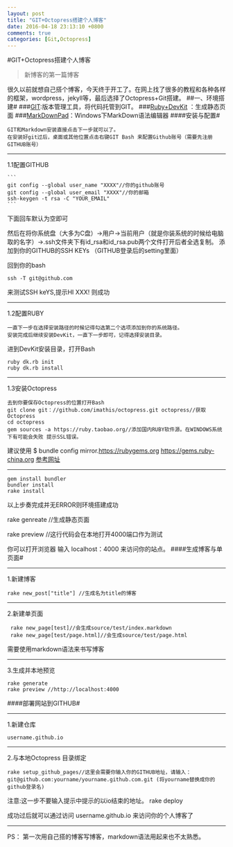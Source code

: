 ```yaml
---
layout: post
title: "GIT+Octopress搭建个人博客"
date: 2016-04-18 23:13:10 +0800
comments: true
categories: [Git,Octopress]
---
```

#GIT+Octopress搭建个人博客
>新博客的第一篇博客



很久以前就想自己搭个博客，今天终于开工了。在网上找了很多的教程和各种各样的框架，wordpress，jekyll等，最后选择了Octopress+Git搭建。
##一、环境搭建#
###[GIT](https://git-scm.com/download/):版本管理工具，将代码托管到GIT。
###[Ruby+DevKit](http://rubyinstaller.org/) ：生成静态页面
###[MarkDownPad](http://jingyan.baidu.com/article/ca41422fe209271eaf99ed7c.html)：Windows下MarkDown语法编辑器
####安装与配置#

	GIT和Markdown安装直接点击下一步就可以了。
	在安装好git过后，桌面或其他位置点击右键GIT Bash 来配置Github账号（需要先注册GITHUB账号）
***
1.1配置GITHUB

	```
	git config --global user_name "XXXX"//你的github账号
	git config --global user_email "XXXX"//你的邮箱
	ssh-keygen -t rsa -C "YOUR_EMAIL"
	```
下面回车默认为空即可

然后在将你系统盘（大多为C盘）->用户->当前用户（就是你装系统的时候给电脑取的名字）->.ssh文件夹下有id_rsa和id_rsa.pub两个文件打开后者全选复制。
添加到你的GITHUB的SSH KEYs （GITHUB登录后的setting里面）

回到你的bash 
```
ssh -T git@github.com
```

来测试SSH keYS,提示HI XXX! 则成功
 ***
1.2配置RUBY

	一直下一步在选择安装路径的时候记得勾选第二个选项添加到你的系统路径。	
	安装完成后继续安装DevKit，一直下一步即可，记得选择安装目录。


进到DevKit安装目录，打开Bash

```
ruby dk.rb init
ruby dk.rb install
```
 ***
1.3安装Octopress

	去到你要保存Octopress的位置打开Bash
	git clone git：//github.com/imathis/octopress.git octopress//获取Octopress
	cd octopress
	gem sources -a https://ruby.taobao.org//添加国内RUBY软件源。在WINDOWS系统下有可能会失败 提示SSL错误。
建议使用
$ bundle config mirror.https://rubygems.org https://gems.ruby-china.org 
[参考网址](https://gems.ruby-china.org/)
 ***


```
gem install bundler
bundler install
rake install
```

以上步奏完成并无ERROR则环境搭建成功

rake genreate //生成静态页面

rake preview //这行代码会在本地打开4000端口作为测试

你可以打开浏览器 输入 localhost：4000 来访问你的站点。
####生成博客与单页面#
***
1.新建博客

	rake new_post["title"] //生成名为title的博客
***
2.新建单页面

	 rake new_page[test]//会生成source/test/index.markdown
	 rake new_page[test/page.html]//会生成source/test/page.html
	
需要使用markdown语法来书写博客
***
3.生成并本地预览

	rake generate
	rake preview //http://localhost:4000
####部署网站到GITHUB#
***
1.新建仓库

	username.github.io
***
2.与本地Octopress 目录绑定

	rake setup_github_pages//这里会需要你输入你的GITHUB地址，请输入：git@github.com:yourname/yourname.github.com.git (将yourname替换成你的github登录名)

注意:这一步不要输入提示中提示的以io结束的地址。
	rake deploy

成功过后就可以通过访问
username.github.io 来访问你的个人博客了
***
PS： 第一次用自己搭的博客写博客，markdown语法用起来也不太熟悉。

	
	
	